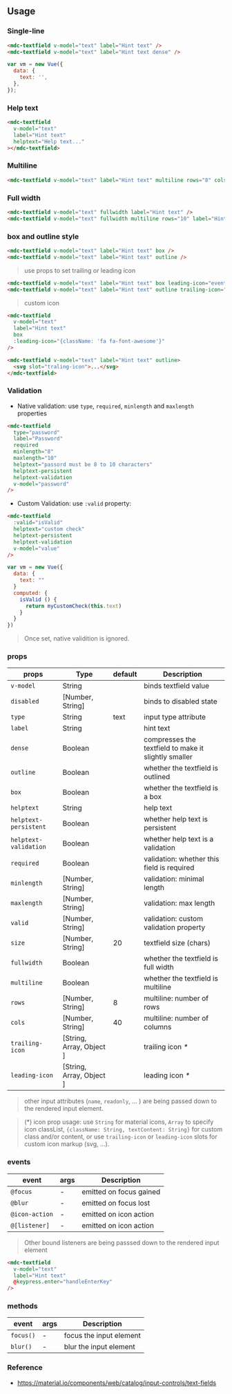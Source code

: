 ## Usage

### Single-line

```html
<mdc-textfield v-model="text" label="Hint text" />
<mdc-textfield v-model="text" label="Hint text dense" />
```

```javascript
var vm = new Vue({
  data: {
    text: '',
  },
});
```

### Help text

```html
<mdc-textfield
  v-model="text"
  label="Hint text"
  helptext="Help text..."
></mdc-textfield>
```

### Multiline

```html
<mdc-textfield v-model="text" label="Hint text" multiline rows="8" cols="40" />
```

### Full width

```html
<mdc-textfield v-model="text" fullwidth label="Hint text" />
<mdc-textfield v-model="text" fullwidth multiline rows="10" label="Hint text" />
```

### box and outline style

```html
<mdc-textfield v-model="text" label="Hint text" box />
<mdc-textfield v-model="text" label="Hint text" outline />
```

> use props to set trailing or leading icon

```html
<mdc-textfield v-model="text" label="Hint text" box leading-icon="event" />
<mdc-textfield v-model="text" label="Hint text" outline trailing-icon="event" />
```

> custom icon

```html
<mdc-textfield
  v-model="text"
  label="Hint text"
  box
  :leading-icon="{className: 'fa fa-font-awesome'}"
/>
```

```html
<mdc-textfield v-model="text" label="Hint text" outline>
  <svg slot="traling-icon">...</svg>
</mdc-textfield>
```

### Validation

- Native validation: use `type`, `required`, `minlength` and `maxlength` properties

```html
<mdc-textfield
  type="password"
  label="Password"
  required
  minlength="8"
  maxlength="10"
  helptext="passord must be 8 to 10 characters"
  helptext-persistent
  helptext-validation
  v-model="password"
/>
```

- Custom Validation: use `:valid` property:

```html
<mdc-textfield
  :valid="isValid"
  helptext="custom check"
  helptext-persistent
  helptext-validation
  v-model="value"
/>
```

```javascript
var vm = new Vue({
  data: {
    text: ""
  }
  computed: {
    isValid () {
      return myCustomCheck(this.text)
    }
  }
})
```

> Once set, native validition is ignored.

### props

| props                 | Type                     | default | Description                                          |
| --------------------- | ------------------------ | ------- | ---------------------------------------------------- |
| `v-model`             | String                   |         | binds textfield value                                |
| `disabled`            | [Number, String]         |         | binds to disabled state                              |
| `type`                | String                   | text    | input type attribute                                 |
| `label`               | String                   |         | hint text                                            |
| `dense`               | Boolean                  |         | compresses the textfield to make it slightly smaller |
| `outline`             | Boolean                  |         | whether the textfield is outlined                    |
| `box`                 | Boolean                  |         | whether the textfield is a box                       |
| `helptext`            | String                   |         | help text                                            |
| `helptext-persistent` | Boolean                  |         | whether help text is persistent                      |
| `helptext-validation` | Boolean                  |         | whether help text is a validation                    |
| `required`            | Boolean                  |         | validation: whether this field is required           |
| `minlength`           | [Number, String]         |         | validation: minimal length                           |
| `maxlength`           | [Number, String]         |         | validation: max length                               |
| `valid`               | [Number, String]         |         | validation: custom validation property               |
| `size`                | [Number, String]         | 20      | textfield size (chars)                               |
| `fullwidth`           | Boolean                  |         | whether the textfield is full width                  |
| `multiline`           | Boolean                  |         | whether the textfield is multiline                   |
| `rows`                | [Number, String]         | 8       | multiline: number of rows                            |
| `cols`                | [Number, String]         | 40      | multiline: number of columns                         |
| `trailing-icon`       | [String, Array, Object ] |         | trailing icon _\*_                                   |
| `leading-icon`        | [String, Array, Object ] |         | leading icon _\*_                                    |

> other input attributes (`name`, `readonly`, ... ) are being passed down to the rendered input element.

> (\*) icon prop usage: use `String` for material icons, `Array` to specify icon classList, `{className: String, textContent: String}` for custom class and/or content, or use `trailing-icon` or `leading-icon` slots for custom icon markup (svg, ...).

### events

| event          | args | Description             |
| -------------- | ---- | ----------------------- |
| `@focus`       | -    | emitted on focus gained |
| `@blur`        | -    | emitted on focus lost   |
| `@icon-action` | -    | emitted on icon action  |
| `@[listener]`  | -    | emitted on icon action  |

> Other bound listeners are being passsed down to the rendered input element

```html
<mdc-textfield
  v-model="text"
  label="Hint text"
  @keypress.enter="handleEnterKey"
/>
```

### methods

| event     | args | Description             |
| --------- | ---- | ----------------------- |
| `focus()` | -    | focus the input element |
| `blur()`  | -    | blur the input element  |

### Reference

- <https://material.io/components/web/catalog/input-controls/text-fields>
